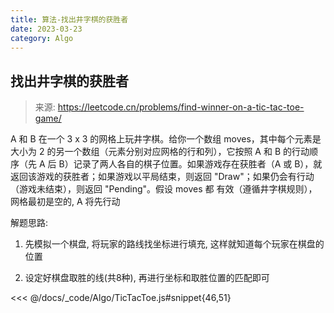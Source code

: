 ```yaml
---
title: 算法-找出井字棋的获胜者
date: 2023-03-23
category: Algo
---
```


## 找出井字棋的获胜者

> 来源: <https://leetcode.cn/problems/find-winner-on-a-tic-tac-toe-game/>

A 和 B 在一个 3 x 3 的网格上玩井字棋。给你一个数组 moves，其中每个元素是大小为 2 的另一个数组（元素分别对应网格的行和列），它按照 A 和 B 的行动顺序（先 A 后 B）记录了两人各自的棋子位置。如果游戏存在获胜者（A 或 B），就返回该游戏的获胜者；如果游戏以平局结束，则返回 "Draw"；如果仍会有行动（游戏未结束），则返回 "Pending"。假设 moves 都 有效（遵循井字棋规则），网格最初是空的, A 将先行动

解题思路:

1. 先模拟一个棋盘, 将玩家的路线找坐标进行填充, 这样就知道每个玩家在棋盘的位置

2. 设定好棋盘取胜的线(共8种), 再进行坐标和取胜位置的匹配即可

<<< @/docs/_code/Algo/TicTacToe.js#snippet{46,51}
